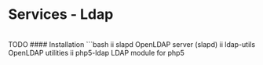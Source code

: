 Services - Ldap
==
<br/>
TODO
#### Installation
```bash
ii  slapd                 OpenLDAP server (slapd)
ii  ldap-utils            OpenLDAP utilities
ii  php5-ldap              LDAP module for php5




```
